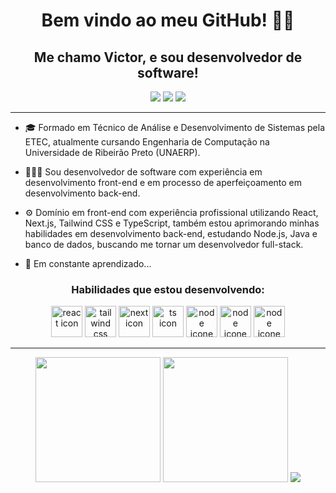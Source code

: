<div align="center">
  <h1>Bem vindo ao meu GitHub! ✌🏻</h1><h2>Me chamo Victor, e sou desenvolvedor de software!</h2>
  <a href="mailto:sguedes.victor@gmail.com"><img src="https://img.shields.io/badge/Gmail-D14836?style=for-the-badge&logo=gmail&logoColor=white"/></a>
  <a href="https://www.linkedin.com/in/victorsilvaguedes/"><img src="https://img.shields.io/badge/LinkedIn-0077B5?style=for-the-badge&logo=linkedin&logoColor=white"/></a>
  <a href="https://www.instagram.com/victorsilvaguedess/"><img src="https://img.shields.io/badge/Instagram-E4405F?style=for-the-badge&logo=instagram&logoColor=white"/></a>
</div>

---

- 🎓 Formado em Técnico de Análise e Desenvolvimento de Sistemas pela ETEC, atualmente cursando Engenharia de Computação na Universidade de Ribeirão Preto (UNAERP).

- 👨🏻‍💻 Sou desenvolvedor de software com experiência em desenvolvimento front-end e em processo de aperfeiçoamento em desenvolvimento back-end.

- ⚙️ Domínio em front-end com experiência profissional utilizando React, Next.js, Tailwind CSS e TypeScript, também estou aprimorando minhas habilidades em desenvolvimento back-end, estudando Node.js, Java e banco de dados, buscando me tornar um desenvolvedor full-stack.

- 🍃 Em constante aprendizado...

<div align="center">
<h3>Habilidades que estou desenvolvendo:</h3>
  <img src="https://cdn.jsdelivr.net/gh/devicons/devicon@latest/icons/react/react-original.svg" title="react icon" alt="react icon" width="50" height="50"/>
  <img src="https://cdn.jsdelivr.net/gh/devicons/devicon@latest/icons/tailwindcss/tailwindcss-original.svg" title="tailwind css icon" alt="tailwind css icon" width="50" height="50"/>
  <img src="https://cdn.jsdelivr.net/gh/devicons/devicon@latest/icons/nextjs/nextjs-original.svg" title="next icon" alt="next icon" width="50" height="50"/>
  <img src="https://cdn.jsdelivr.net/gh/devicons/devicon@latest/icons/typescript/typescript-original.svg" title="ts icon" alt="ts icon" width="50" height="50"/>
  <img src="https://cdn.jsdelivr.net/gh/devicons/devicon@latest/icons/nodejs/nodejs-original.svg" title="node icon" alt="node icone" width="50" height="50"/>
  <img src="https://cdn.jsdelivr.net/gh/devicons/devicon@latest/icons/java/java-original.svg" title="java icon" alt="node icone" width="50" height="50"/>
<img src="https://cdn.jsdelivr.net/gh/devicons/devicon@latest/icons/git/git-original.svg" title="git icon" alt="node icone" width="50" height="50"/>
</div>

---


<div align = "center">
  <a href="https://github.com/victorSilvaGuedes">
<img height="200em" src="https://github-readme-stats.vercel.app/api/top-langs/?username=victorSilvaGuedes&theme=darcula&count_private=true&layout=donut&locale=pt-br"/></a>
  <a href="https://github.com/victorSilvaGuedes">
<img height="200em" src="https://victorsilvaguedes-readme-stats.vercel.app/api?username=victorSilvaGuedes&count_private=true&show_icons=true&theme=darcula&include_all_commits=true&rank_icon=github&locale=pt-br"/></a>
  <a href="https://gist.github.com/victorSilvaGuedes/2d0aa8dbb8f2da0eb249a2c654ce50cf"><img src="https://github-readme-stats.vercel.app/api/gist?id=2d0aa8dbb8f2da0eb249a2c654ce50cf&show_owner=true&theme=darcula" /></a>
</div>
